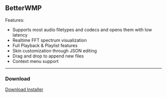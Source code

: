 ## BetterWMP

Features:
- Supports most audio filetypes and codecs and opens them with low latency
- Realtime FFT spectrum visualization
- Full Playback & Playlist features
- Skin customization through JSON editing
- Drag and drop to append new files
- Context menu support

---
### Download
[Download Installer](https://github.com/Epic233-officiale/BetterWMP/releases/tag/v1.3.5)
